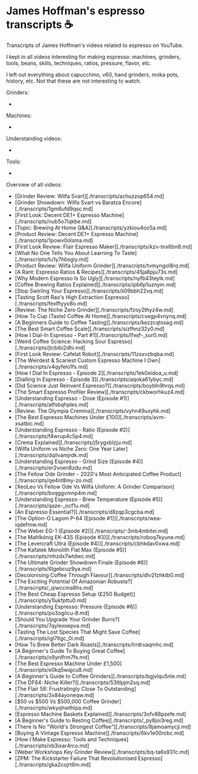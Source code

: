 # James Hoffman's espresso transcripts :coffee:

Transcripts of James Hoffman's videos related to espresso on YouTube.

I kept in all videos interesting for making espresso: machines, grinders, tools, beans, skills, techniques, ratios, pressure, flavor, etc.

I left out everything about capucchino, v60, hand grinders, moka pots, history, etc. Not that these are not interesting to watch.

Grinders:

-

Machines:

-

Understanding videos:

-

Tools:

-

Overview of all videos:

- [Grinder Review: Wilfa Svart][./transcripts/achuzzop654.md]
- [Grinder Showdown: Wilfa Svart vs Baratza Encore][./transcripts/1gm6ufd9qsc.md]
- [First Look: Decent DE1+ Espresso Machine][./transcripts/nub5o7lqkbe.md]
- [Topic: Brewing At Home Q&A][./transcripts/yzkiou4oo5a.md]
- [Product Review: Decent DE1+ Espresso Machine][./transcripts/1powv0olsma.md]
- [First Look Review: Flair Espresso Maker][./transcripts/kzv-tnx6bn8.md]
- [What No One Tells You About Learning To Taste][./transcripts/tu1y7hbsgiy.md]
- [Product Review: Wilfa Uniform Grinder][./transcripts/tvmyngol8rq.md]
- [A Rant: Espresso Ratios & Recipes][./transcripts/45ja8pju73s.md]
- [Why Modern Espresso Is So Ugly][./transcripts/nyfb43teylk.md]
- [Coffee Brewing Ratios Explained][./transcripts/ipb6p1uznym.md]
- [Stop Swirling Your Espresso][./transcripts/ii09bbh22vq.md]
- [Tasting Scott Rao's High Extraction Espresso][./transcripts/fexlftyyv8o.md]
- [Review: The Niche Zero Grinder][./transcripts/fzoy2thyz4w.md]
- [How To Cup (Taste) Coffee At Home][./transcripts/csegp4vnynq.md]
- [A Beginners Guide to Coffee Tasting][./transcripts/kezzcqtssag.md]
- [The Best Smart Coffee Scale][./transcripts/sizfhnz32y0.md]
- [How I Dial-In Espresso - Part #1][./transcripts/lfwjf-_sur0.md]
- [Weird Coffee Science: Hacking Sour Espresso][./transcripts/jtcbibi2dhi.md]
- [First Look Review: Cafelat Robot][./transcripts/11zsxvzbqba.md]
- [The Weirdest & Scariest Custom Espresso Machine I Own][./transcripts/v4qyfelo1fs.md]
- [How I Dial In Espresso - Episode 2][./transcripts/1ek0eidoa_u.md]
- [Dialling In Espresso - Episode 3][./transcripts/aqoka61ybyc.md]
- [Did Science Just Reinvent Espresso?][./transcripts/boybln9hrqs.md]
- [The Smart Espresso Profiler Review][./transcripts/ckbworhkuz4.md]
- [Understanding Espresso - Dose (Episode #1)][./transcripts/atfsbqhples.md]
- [Review: The Olympia Cremina][./transcripts/vyhn49uxyhk.md]
- [The Best Espresso Machines Under £100][./transcripts/avm-xsatbic.md]
- [Understanding Espresso - Ratio (Episode #2)][./transcripts/f4wrup4c5p4.md]
- [Crema Explained][./transcripts/j5rygxblzju.md]
- [Wilfa Uniform vs Niche Zero: One Year Later][./transcripts/dqilvamjrdk.md]
- [Understanding Espresso - Grind Size (Episode #4)][./transcripts/er2voen8zdu.md]
- [The Fellow Ode Grinder - 2020's Most Anticipated Coffee Product][./transcripts/qe4nt8my-zo.md]
- [XeoLeo Vs Fellow Ode Vs Wilfa Uniform: A Grinder Comparison][./transcripts/bvqggvmnp4m.md]
- [Understanding Espresso - Brew Temperature (Episode #5)][./transcripts/qaze-_ocf1u.md]
- [An Espresso Essential?][./transcripts/d8zqp3cgcba.md]
- [The Option-O Lagom P-64 (Episode #1)][./transcripts/wea-iqdefmw.md]
- [The Weber EG-1 (Episode #2)][./transcripts/-3mb4mbitei.md]
- [The Mahlkönig EK-43S (Episode #3)][./transcripts/roboq7kyune.md]
- [The Levercraft Ultra (Episode #4)][./transcripts/cbhkdav0xwa.md]
- [The Kafatek Monolith Flat Max (Episode #5)][./transcripts/mhzdx7wtdwc.md]
- [The Ultimate Grinder Showdown Finale (Episode #6)][./transcripts/6lgebcuz9ya.md]
- [Decolonising Coffee Through Flavour][./transcripts/dlv2fzhktb0.md]
- [The Exciting Potential Of Amazonian Robusta?][./transcripts/_qiwccma8hs.md]
- [The Best Cheap Espresso Setup (£250 Budget)][./transcripts/y1lukfpttu0.md]
- [Understanding Espresso: Pressure (Episode #6)][./transcripts/po3ogiicu-8.md]
- [Should You Upgrade Your Grinder Burrs?][./transcripts/7qylexoepva.md]
- [Tasting The Lost Species That Might Save Coffee][./transcripts/igl7ltgc_0i.md]
- [How To Brew Better Dark Roasts][./transcripts/lrrdrxaqmhc.md]
- [A Beginner's Guide To Buying Great Coffee][./transcripts/o9ynlfrm7fs.md]
- [The Best Espresso Machine Under £1,500][./transcripts/e0kq5wqjcu8.md]
- [A Beginner's Guide to Coffee Grinders][./transcripts/bgjvlqu5nle.md]
- [The DF64: Niche Killer?][./transcripts/53ltlpjm2sq.md]
- [The Flair 58: Frustratingly Close To Outstanding][./transcripts/3x84ayoneqw.md]
- [$50 vs $500 Vs $500,000 Coffee Grinder][./transcripts/wkyqhwthipa.md]
- [Espresso Machine Baskets Explained][./transcripts/3ofv88pzefe.md]
- [A Beginner's Guide to Resting Coffee][./transcripts/_py8joi3reg.md]
- [There Is No "World's Strongest Coffee"][./transcripts/8jamoamycji.md]
- [Buying A Vintage Espresso Machine][./transcripts/6kv1e00rcbc.md]
- [How I Make Espresso: Tools and Techniques][./transcripts/xb3ixar4rco.md]
- [Weber Workshops Key Grinder Review][./transcripts/bq-ta6s931c.md]
- [ZPM: The Kickstarter Failure That Revolutionised Espresso][./transcripts/gka2cojrt6m.md]
